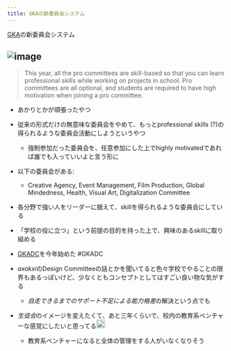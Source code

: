 ```yaml
---
title: GKAの新委員会システム
---
```


[GKA](GKA.md)の新委員会システム

## ![image](https://gyazo.com/0f7380bd6a4192b77de393d129584b87/thumb/1000)

 > 
 > This year, all the pro committees are skill-based so that you can learn professional skills while working on projects in school. Pro committees are all optional, and students are required to have high motivation when joining a pro committee.

* あかりとかが頑張ったやつ

* 従来の形式だけの無意味な委員会をやめて、もっとprofessional skills (?)の得られるような委員会活動にしようというやつ
  
  * 強制参加だった委員会を、任意参加にした上でhighly motivatedであれば誰でも入っていいよと言う形に
* 以下の委員会がある:
  
  * Creative Agency, Event Management, Film Production, Global Mindedness, Health, Visual Art, Digitalization Committee
* 各分野で強い人をリーダーに据えて、skillを得られるような委員会にしている

* 「学校の役に立つ」という前提の目的を持った上で、興味のあるskillに取り組める

* [GKADC](GKADC.md)を今年始めた #GKADC

* *axokxi*のDesign Committeeの話とかを聞いてると色々学校でやることの限界もあるっぽいけど、少なくともコンセプトとしてはすごい良い物な気がする
  
  * *自走できるまでのサポート不足による能力格差*の解決という点でも
* *生徒会*のイメージを変えたくて、あと三年くらいで、校内の教育系ベンチャーな感覚にしたいと思ってる<img src='https://scrapbox.io/api/pages/blu3mo-public/aka/icon' alt='aka.icon' height="19.5"/>
  
  * 教育系ベンチャーになると全体の管理をする人がいなくなりそう
